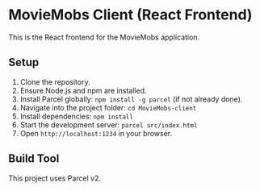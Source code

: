 # MovieMobs Client (React Frontend)

This is the React frontend for the MovieMobs application.

## Setup

1. Clone the repository.
2. Ensure Node.js and npm are installed.
3. Install Parcel globally: `npm install -g parcel` (if not already done).
4. Navigate into the project folder: `cd MovieMobs-client`
5. Install dependencies: `npm install`
6. Start the development server: `parcel src/index.html`
7. Open `http://localhost:1234` in your browser.

## Build Tool

This project uses Parcel v2.